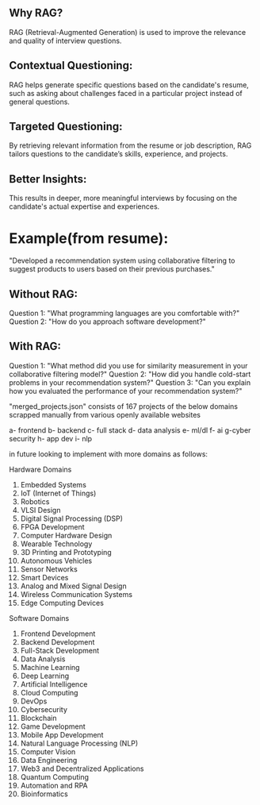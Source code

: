 ## Why RAG? 
RAG (Retrieval-Augmented Generation) is used to improve the relevance and quality of interview questions.

## Contextual Questioning: 
RAG helps generate specific questions based on the candidate's resume, such as asking about challenges faced in a particular project instead of general questions.

## Targeted Questioning: 
By retrieving relevant information from the resume or job description, RAG tailors questions to the candidate’s skills, experience, and projects.

## Better Insights: 
This results in deeper, more meaningful interviews by focusing on the candidate's actual expertise and experiences.


# Example(from resume):
"Developed a recommendation system using collaborative filtering to suggest products to users based on their previous purchases."

## Without RAG:
Question 1: "What programming languages are you comfortable with?"
Question 2: "How do you approach software development?"

## With RAG:
Question 1: "What method did you use for similarity measurement in your collaborative filtering model?"
Question 2: "How did you handle cold-start problems in your recommendation system?"
Question 3: "Can you explain how you evaluated the performance of your recommendation system?"


"merged_projects.json" consists of 167 projects of the below domains scrapped manually from various openly available websites

a- frontend
b- backend
c- full stack
d- data analysis
e- ml/dl
f- ai
g-cyber security
h- app dev
i- nlp

in future looking to implement with more domains as follows:

Hardware Domains
1.	Embedded Systems
2.	IoT (Internet of Things)
3.	Robotics
4.	VLSI Design
5.	Digital Signal Processing (DSP)
6.	FPGA Development
7.	Computer Hardware Design
8.	Wearable Technology
9.	3D Printing and Prototyping
10.	Autonomous Vehicles
11.	Sensor Networks
12.	Smart Devices
13.	Analog and Mixed Signal Design
14.	Wireless Communication Systems
15.	Edge Computing Devices

Software Domains
1.	Frontend Development
2.	Backend Development
3.	Full-Stack Development
4.	Data Analysis
5.	Machine Learning
6.	Deep Learning
7.	Artificial Intelligence
8.	Cloud Computing
9.	DevOps
10.	Cybersecurity
11.	Blockchain
12.	Game Development
13.	Mobile App Development
14.	Natural Language Processing (NLP)
15.	Computer Vision
16.	Data Engineering
17.	Web3 and Decentralized Applications
18.	Quantum Computing
19.	Automation and RPA
20.	Bioinformatics

